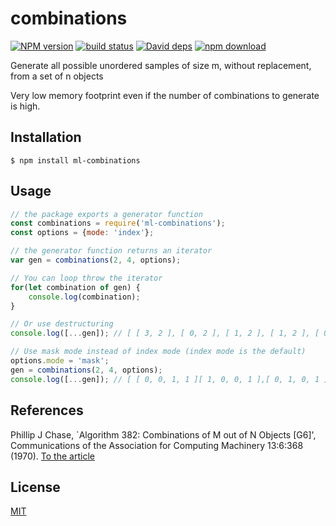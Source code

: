 # combinations

  [![NPM version][npm-image]][npm-url]
  [![build status][travis-image]][travis-url]
  [![David deps][david-image]][david-url]
  [![npm download][download-image]][download-url]
  
Generate all possible unordered samples of size m, without replacement, from a set of n objects

Very low memory footprint even if the number of combinations to generate is high.

## Installation

```
$ npm install ml-combinations
```

## Usage
```js
// the package exports a generator function
const combinations = require('ml-combinations');
const options = {mode: 'index'};

// the generator function returns an iterator
var gen = combinations(2, 4, options);

// You can loop throw the iterator
for(let combination of gen) {
    console.log(combination);
}

// Or use destructuring
console.log([...gen]); // [ [ 3, 2 ], [ 0, 2 ], [ 1, 2 ], [ 1, 2 ], [ 0, 2 ], [ 0, 1 ] ]

// Use mask mode instead of index mode (index mode is the default)
options.mode = 'mask';
gen = combinations(2, 4, options);
console.log([...gen]); // [ [ 0, 0, 1, 1 ][ 1, 0, 0, 1 ],[ 0, 1, 0, 1 ],[ 0, 1, 1, 0 ],[ 1, 0, 1, 0 ],[ 1, 1, 0, 0 ] ]
```

## References
Phillip J Chase, `Algorithm 382: Combinations of M out of N Objects \[G6\]',
  Communications of the Association for Computing Machinery 13:6:368 (1970).
  [To the article](http://dx.doi.org/10.1145/362384.362502)
## License

[MIT](./LICENSE)

[npm-image]: https://img.shields.io/npm/v/ml-combinations.svg?style=flat-square
[npm-url]: https://npmjs.org/package/ml-combinations
[travis-image]: https://img.shields.io/travis/mljs/combinations/master.svg?style=flat-square
[travis-url]: https://travis-ci.org/mljs/combinations
[david-image]: https://img.shields.io/david/mljs/combinations.svg?style=flat-square
[david-url]: https://david-dm.org/mljs/combinations
[download-image]: https://img.shields.io/npm/dm/ml-combinations.svg?style=flat-square
[download-url]: https://npmjs.org/package/ml-combinations

